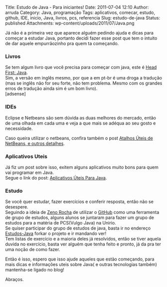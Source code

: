 Title: Estudo de Java - Para iniciantes!
Date: 2011-07-04 12:10
Author: arruda
Category: Java, programação
Tags: aplicativos, comecar, estudo, github, IDE, inicio, Java, livros, pcs, referencia
Slug: estudo-de-java
Status: published
Attachments: wp-content/uploads/2011/07/Java.png

Já não é a primeira vez que aparece alguém pedindo ajuda e dicas para começar a estudar Java, portanto decidi fazer esse post que tem o intuito de dar aquele empurrãozinho pra quem ta começando.

### Livros

Se tem algum livro que você precisa para começar com java, este é [Head First: Java](http://www.amazon.com/Head-First-Java-Kathy-Sierra/dp/0596009208).  
Sim, a versão em inglês mesmo, por que a em pt-br é uma droga a tradução (mas se inglês não for seu forte, não tem problema. Mesmo com os grandes erros de tradução ainda sim é um bom livro).  
\[adsense\]

### IDEs

Eclipse e Netbeans são sem dúvida as duas melhores do mercado, então de uma olhada em cada uma e veja a que mais se adéqua ao seu gosto e necessidade.

Caso queira utilizar o netbeans, confira também o post [Atalhos Úteis de NetBeans, e outros detalhes](http://www.arruda.blog.br/?p=231).

### Aplicativos Uteis

Já fiz um post sobre isso, exitem alguns aplicativos muito bons para quem vai programar em Java.  
Segue o link do post: [Aplicativos Úteis Para Java](http://www.arruda.blog.br/?p=365).

### Estudo

Se você quer estudar, fazer exercícios e conferir resposta, então não se desespere.  
Seguindo a ideia de [Zeno Rocha](http://blog.zenorocha.com/) de utilizar o [GitHub](https://github.com/) como uma ferramenta de grupo de estudos, alguns alunos se juntaram para fazer um grupo de estudos para a matéria de PCS(Vulgo Java) na Unirio.  
Se quiser participar do grupo de estudos de java, basta ir no endereço [Estudos-Java](https://github.com/arruda/Estudos-Java) forkar o projeto e ir mandando ver!  
Tem listas de exercício e a maioria deles já resolvidos, então se tiver aquela duvida no exercício, basta ver alguém que tenha feito e pronto, já da pra ter uma noção de como fazer.

Então é isso, espero que isso ajude aqueles que estão começando, para mais dicas e informações uteis sobre Java( e outras tecnologias também) mantenha-se ligado no blog!

Abraços.
